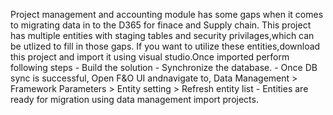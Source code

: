 Project management and accounting module has some gaps when it comes to migrating data in to the D365 for finace and Supply chain. This project has multiple entities with staging tables and security privilages,which can be utlized to fill in those gaps. If you want to utilize these entities,download this project and import it using visual studio.Once imported perform following steps
	- Build the solution
	- Synchronize the database.
	- Once DB sync is successful, Open F&O UI andnavigate to, Data Management > Framework Parameters > Entity setting > Refresh entity list
	- Entities are ready for migration using data management import projects.
